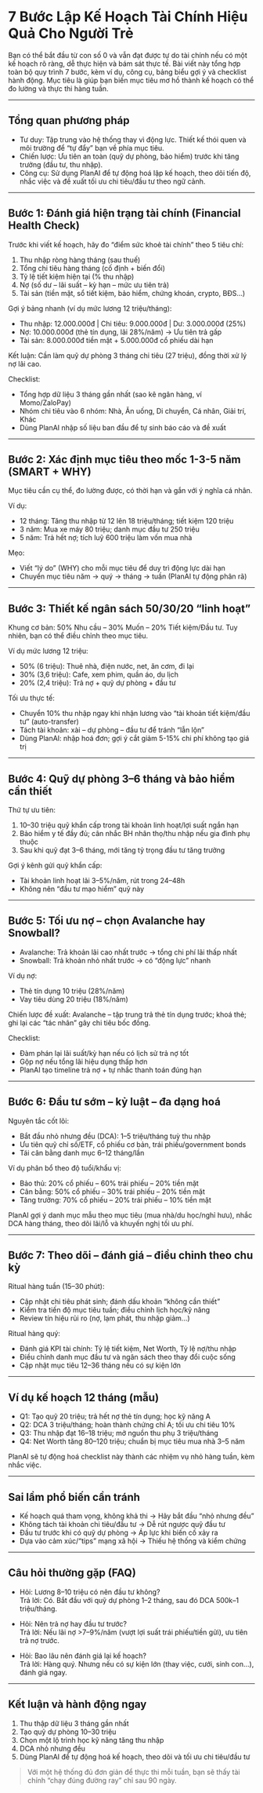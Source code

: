 # 7 Bước Lập Kế Hoạch Tài Chính Hiệu Quả Cho Người Trẻ

Bạn có thể bắt đầu từ con số 0 và vẫn đạt được tự do tài chính nếu có một kế hoạch rõ ràng, dễ thực hiện và bám sát thực tế. Bài viết này tổng hợp toàn bộ quy trình 7 bước, kèm ví dụ, công cụ, bảng biểu gợi ý và checklist hành động. Mục tiêu là giúp bạn biến mục tiêu mơ hồ thành kế hoạch có thể đo lường và thực thi hàng tuần.

---

## Tổng quan phương pháp

- Tư duy: Tập trung vào hệ thống thay vì động lực. Thiết kế thói quen và môi trường để “tự đẩy” bạn về phía mục tiêu.
- Chiến lược: Ưu tiên an toàn (quỹ dự phòng, bảo hiểm) trước khi tăng trưởng (đầu tư, thu nhập).
- Công cụ: Sử dụng PlanAI để tự động hoá lập kế hoạch, theo dõi tiến độ, nhắc việc và đề xuất tối ưu chi tiêu/đầu tư theo ngữ cảnh.

---

## Bước 1: Đánh giá hiện trạng tài chính (Financial Health Check)

Trước khi viết kế hoạch, hãy đo “điểm sức khoẻ tài chính” theo 5 tiêu chí:

1. Thu nhập ròng hàng tháng (sau thuế)
2. Tổng chi tiêu hàng tháng (cố định + biến đổi)
3. Tỷ lệ tiết kiệm hiện tại (% thu nhập)
4. Nợ (số dư – lãi suất – kỳ hạn – mức ưu tiên trả)
5. Tài sản (tiền mặt, sổ tiết kiệm, bảo hiểm, chứng khoán, crypto, BĐS…)

Gợi ý bảng nhanh (ví dụ mức lương 12 triệu/tháng):

- Thu nhập: 12.000.000đ  | Chi tiêu: 9.000.000đ  | Dư: 3.000.000đ (25%)
- Nợ: 10.000.000đ (thẻ tín dụng, lãi 28%/năm) → Ưu tiên trả gấp
- Tài sản: 8.000.000đ tiền mặt + 5.000.000đ cổ phiếu dài hạn

Kết luận: Cần làm quỹ dự phòng 3 tháng chi tiêu (27 triệu), đồng thời xử lý nợ lãi cao.

Checklist:
- Tổng hợp dữ liệu 3 tháng gần nhất (sao kê ngân hàng, ví Momo/ZaloPay)
- Nhóm chi tiêu vào 6 nhóm: Nhà, Ăn uống, Di chuyển, Cá nhân, Giải trí, Khác
- Dùng PlanAI nhập số liệu ban đầu để tự sinh báo cáo và đề xuất

---

## Bước 2: Xác định mục tiêu theo mốc 1-3-5 năm (SMART + WHY)

Mục tiêu cần cụ thể, đo lường được, có thời hạn và gắn với ý nghĩa cá nhân.

Ví dụ:
- 12 tháng: Tăng thu nhập từ 12 lên 18 triệu/tháng; tiết kiệm 120 triệu
- 3 năm: Mua xe máy 80 triệu; danh mục đầu tư 250 triệu
- 5 năm: Trả hết nợ; tích luỹ 600 triệu làm vốn mua nhà

Mẹo:
- Viết “lý do” (WHY) cho mỗi mục tiêu để duy trì động lực dài hạn
- Chuyển mục tiêu năm → quý → tháng → tuần (PlanAI tự động phân rã)

---

## Bước 3: Thiết kế ngân sách 50/30/20 “linh hoạt”

Khung cơ bản: 50% Nhu cầu – 30% Muốn – 20% Tiết kiệm/Đầu tư. Tuy nhiên, bạn có thể điều chỉnh theo mục tiêu.

Ví dụ mức lương 12 triệu:
- 50% (6 triệu): Thuê nhà, điện nước, net, ăn cơm, đi lại
- 30% (3,6 triệu): Cafe, xem phim, quần áo, du lịch
- 20% (2,4 triệu): Trả nợ + quỹ dự phòng + đầu tư

Tối ưu thực tế:
- Chuyển 10% thu nhập ngay khi nhận lương vào “tài khoản tiết kiệm/đầu tư” (auto-transfer)
- Tách tài khoản: xài – dự phòng – đầu tư để tránh “lẫn lộn”
- Dùng PlanAI: nhập hoá đơn; gợi ý cắt giảm 5-15% chi phí không tạo giá trị

---

## Bước 4: Quỹ dự phòng 3–6 tháng và bảo hiểm cần thiết

Thứ tự ưu tiên:
1) 10–30 triệu quỹ khẩn cấp trong tài khoản linh hoạt/lợi suất ngắn hạn
2) Bảo hiểm y tế đầy đủ; cân nhắc BH nhân thọ/thu nhập nếu gia đình phụ thuộc
3) Sau khi quỹ đạt 3–6 tháng, mới tăng tỷ trọng đầu tư tăng trưởng

Gợi ý kênh gửi quỹ khẩn cấp:
- Tài khoản linh hoạt lãi 3–5%/năm, rút trong 24–48h
- Không nên “đầu tư mạo hiểm” quỹ này

---

## Bước 5: Tối ưu nợ – chọn Avalanche hay Snowball?

- Avalanche: Trả khoản lãi cao nhất trước → tổng chi phí lãi thấp nhất
- Snowball: Trả khoản nhỏ nhất trước → có “động lực” nhanh

Ví dụ nợ:
- Thẻ tín dụng 10 triệu (28%/năm)
- Vay tiêu dùng 20 triệu (18%/năm)

Chiến lược đề xuất: Avalanche – tập trung trả thẻ tín dụng trước; khoá thẻ; ghi lại các “tác nhân” gây chi tiêu bốc đồng.

Checklist:
- Đàm phán lại lãi suất/kỳ hạn nếu có lịch sử trả nợ tốt
- Gộp nợ nếu tổng lãi hiệu dụng thấp hơn
- PlanAI tạo timeline trả nợ + tự nhắc thanh toán đúng hạn

---

## Bước 6: Đầu tư sớm – kỷ luật – đa dạng hoá

Nguyên tắc cốt lõi:
- Bắt đầu nhỏ nhưng đều (DCA): 1–5 triệu/tháng tuỳ thu nhập
- Ưu tiên quỹ chỉ số/ETF, cổ phiếu cơ bản, trái phiếu/government bonds
- Tái cân bằng danh mục 6–12 tháng/lần

Ví dụ phân bổ theo độ tuổi/khẩu vị:
- Bảo thủ: 20% cổ phiếu – 60% trái phiếu – 20% tiền mặt
- Cân bằng: 50% cổ phiếu – 30% trái phiếu – 20% tiền mặt
- Tăng trưởng: 70% cổ phiếu – 20% trái phiếu – 10% tiền mặt

PlanAI gợi ý danh mục mẫu theo mục tiêu (mua nhà/du học/nghỉ hưu), nhắc DCA hàng tháng, theo dõi lãi/lỗ và khuyến nghị tối ưu phí.

---

## Bước 7: Theo dõi – đánh giá – điều chỉnh theo chu kỳ

Ritual hàng tuần (15–30 phút):
- Cập nhật chi tiêu phát sinh; đánh dấu khoản “không cần thiết”
- Kiểm tra tiến độ mục tiêu tuần; điều chỉnh lịch học/kỹ năng
- Review tín hiệu rủi ro (nợ, lạm phát, thu nhập giảm…)

Ritual hàng quý:
- Đánh giá KPI tài chính: Tỷ lệ tiết kiệm, Net Worth, Tỷ lệ nợ/thu nhập
- Điều chỉnh danh mục đầu tư và ngân sách theo thay đổi cuộc sống
- Cập nhật mục tiêu 12–36 tháng nếu có sự kiện lớn

---

## Ví dụ kế hoạch 12 tháng (mẫu)

- Q1: Tạo quỹ 20 triệu; trả hết nợ thẻ tín dụng; học kỹ năng A
- Q2: DCA 3 triệu/tháng; hoàn thành chứng chỉ A; tối ưu chi tiêu 10%
- Q3: Thu nhập đạt 16–18 triệu; mở nguồn thu phụ 3 triệu/tháng
- Q4: Net Worth tăng 80–120 triệu; chuẩn bị mục tiêu mua nhà 3–5 năm

PlanAI sẽ tự động hoá checklist này thành các nhiệm vụ nhỏ hàng tuần, kèm nhắc việc.

---

## Sai lầm phổ biến cần tránh

- Kế hoạch quá tham vọng, không khả thi → Hãy bắt đầu “nhỏ nhưng đều”
- Không tách tài khoản chi tiêu/đầu tư → Dễ rút ngược quỹ đầu tư
- Đầu tư trước khi có quỹ dự phòng → Áp lực khi biến cố xảy ra
- Dựa vào cảm xúc/“tips” mạng xã hội → Thiếu hệ thống và kiểm chứng

---

## Câu hỏi thường gặp (FAQ)

- Hỏi: Lương 8–10 triệu có nên đầu tư không?  
Trả lời: Có. Bắt đầu với quỹ dự phòng 1–2 tháng, sau đó DCA 500k–1 triệu/tháng.

- Hỏi: Nên trả nợ hay đầu tư trước?  
Trả lời: Nếu lãi nợ >7–9%/năm (vượt lợi suất trái phiếu/tiền gửi), ưu tiên trả nợ trước.

- Hỏi: Bao lâu nên đánh giá lại kế hoạch?  
Trả lời: Hàng quý. Nhưng nếu có sự kiện lớn (thay việc, cưới, sinh con…), đánh giá ngay.

---

## Kết luận và hành động ngay

1) Thu thập dữ liệu 3 tháng gần nhất  
2) Tạo quỹ dự phòng 10–30 triệu  
3) Chọn một lộ trình học kỹ năng tăng thu nhập  
4) DCA nhỏ nhưng đều  
5) Dùng PlanAI để tự động hoá kế hoạch, theo dõi và tối ưu chi tiêu/đầu tư

> Với một hệ thống đủ đơn giản để thực thi mỗi tuần, bạn sẽ thấy tài chính “chạy đúng đường ray” chỉ sau 90 ngày.
